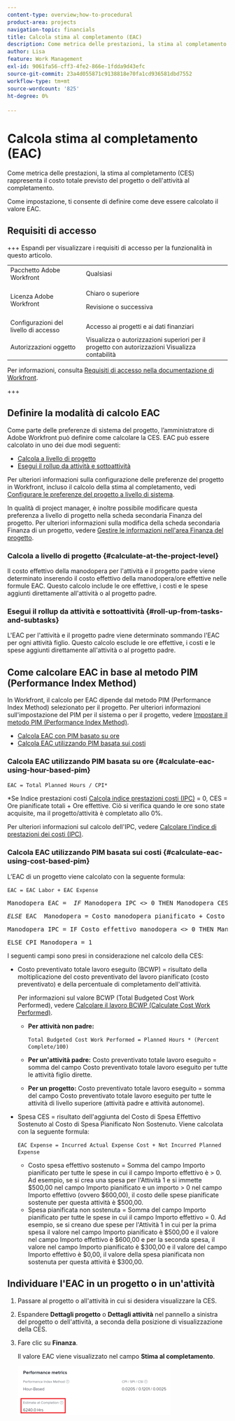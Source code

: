 ```yaml
---
content-type: overview;how-to-procedural
product-area: projects
navigation-topic: financials
title: Calcola stima al completamento (EAC)
description: Come metrica delle prestazioni, la stima al completamento (CES) rappresenta il costo totale previsto del progetto o dell'attività al completamento.
author: Lisa
feature: Work Management
exl-id: 9061fa56-cff3-4fe2-866e-1fdda9d43efc
source-git-commit: 23a4d055871c9138818e70fa1cd936581dbd7552
workflow-type: tm+mt
source-wordcount: '825'
ht-degree: 0%

---
```


# Calcola stima al completamento (EAC)

<!--
<p data-mc-conditions="QuicksilverOrClassic.Draft mode">(NOTE: Linked to the product. Do not change link!) </p>
-->

Come metrica delle prestazioni, la stima al completamento (CES) rappresenta il costo totale previsto del progetto o dell&#39;attività al completamento.

Come impostazione, ti consente di definire come deve essere calcolato il valore EAC. 

## Requisiti di accesso

+++ Espandi per visualizzare i requisiti di accesso per la funzionalità in questo articolo.

<table style="table-layout:auto"> 
 <col> 
 <col> 
 <tbody> 
  <tr> 
   <td>Pacchetto Adobe Workfront</td> 
   <td>Qualsiasi</td> 
  </tr> 
  <tr> 
   <td>Licenza Adobe Workfront</td> 
   <td>
   <p>Chiaro o superiore</p>
   <p>Revisione o successiva</p></td>  
  </tr> 
  <tr> 
   <td>Configurazioni del livello di accesso</td> 
   <td>Accesso ai progetti e ai dati finanziari</td> 
  </tr> 
  <tr> 
   <td>Autorizzazioni oggetto</td> 
   <td>Visualizza o autorizzazioni superiori per il progetto con autorizzazioni Visualizza contabilità</td> 
  </tr> 
 </tbody> 
</table>

Per informazioni, consulta [Requisiti di accesso nella documentazione di Workfront](/help/quicksilver/administration-and-setup/add-users/access-levels-and-object-permissions/access-level-requirements-in-documentation.md).

+++

## Definire la modalità di calcolo EAC

Come parte delle preferenze di sistema del progetto, l’amministratore di Adobe Workfront può definire come calcolare la CES. EAC può essere calcolato in uno dei due modi seguenti:

* [Calcola a livello di progetto](#calculate-at-the-project-level)
* [Esegui il rollup da attività e sottoattività](#roll-up-from-tasks-and-subtasks)

Per ulteriori informazioni sulla configurazione delle preferenze del progetto in Workfront, incluso il calcolo della stima al completamento, vedi [Configurare le preferenze del progetto a livello di sistema](../../../administration-and-setup/set-up-workfront/configure-system-defaults/set-project-preferences.md).

In qualità di project manager, è inoltre possibile modificare questa preferenza a livello di progetto nella scheda secondaria Finanza del progetto. Per ulteriori informazioni sulla modifica della scheda secondaria Finanza di un progetto, vedere [Gestire le informazioni nell&#39;area Finanza del progetto](../../../manage-work/projects/project-finances/manage-project-finance-area.md).

### Calcola a livello di progetto {#calculate-at-the-project-level}

Il costo effettivo della manodopera per l&#39;attività e il progetto padre viene determinato inserendo il costo effettivo della manodopera/ore effettive nelle formule EAC. Questo calcolo include le ore effettive, i costi e le spese aggiunti direttamente all&#39;attività o al progetto padre.

### Esegui il rollup da attività e sottoattività {#roll-up-from-tasks-and-subtasks}

L&#39;EAC per l&#39;attività e il progetto padre viene determinato sommando l&#39;EAC per ogni attività figlio. Questo calcolo esclude le ore effettive, i costi e le spese aggiunti direttamente all&#39;attività o al progetto padre.

## Come calcolare EAC in base al metodo PIM (Performance Index Method)

In Workfront, il calcolo per EAC dipende dal metodo PIM (Performance Index Method) selezionato per il progetto. Per ulteriori informazioni sull&#39;impostazione del PIM per il sistema o per il progetto, vedere [Impostare il metodo PIM (Performance Index Method)](../../../manage-work/projects/project-finances/set-pim.md).

* [Calcola EAC con PIM basato su ore](#calculate-eac-using-hour-based-pim)
* [Calcola EAC utilizzando PIM basata sui costi](#calculate-eac-using-cost-based-pim)

### Calcola EAC utilizzando PIM basata su ore {#calculate-eac-using-hour-based-pim}

```
EAC = Total Planned Hours / CPI*
```

&#42;Se Indice prestazioni costi [Calcola indice prestazioni costi (IPC)](../../../manage-work/projects/project-finances/calculate-cpi.md) = 0, CES = Ore pianificate totali + Ore effettive. Ciò si verifica quando le ore sono state acquisite, ma il progetto/attività è completato allo 0%.

Per ulteriori informazioni sul calcolo dell&#39;IPC, vedere [Calcolare l&#39;indice di prestazioni dei costi (IPC)](../../../manage-work/projects/project-finances/calculate-cpi.md).

### Calcola EAC utilizzando PIM basata sui costi {#calculate-eac-using-cost-based-pim}

L’EAC di un progetto viene calcolato con la seguente formula:

```
EAC = EAC Labor + EAC Expense 
```

<pre>Manodopera EAC =  <em>IF</em> Manodopera IPC &lt;&gt; 0 THEN Manodopera CES = Costo manodopera pianificata / Manodopera IPC</pre><pre><em>ELSE</em> EAC  Manodopera = Costo manodopera pianificato + Costo manodopera effettivo</pre><pre>Manodopera IPC = IF Costo effettivo manodopera &lt;&gt; 0 THEN Manodopera IPC = TotalBudgetedCostWorkPerformed / Costo effettivo manodopera</pre><pre>ELSE CPI Manodopera = 1 </pre>I seguenti campi sono presi in considerazione nel calcolo della CES:

* Costo preventivato totale lavoro eseguito (BCWP) = risultato della moltiplicazione del costo preventivato del lavoro pianificato (costo preventivato) e della percentuale di completamento dell&#39;attività.

  Per informazioni sul valore BCWP (Total Budgeted Cost Work Performed), vedere [Calcolare il lavoro BCWP (Calculate Cost Work Performed)](../../../manage-work/projects/project-finances/calculate-bcwp.md).

   * **Per attività non padre:**

     ```
     Total Budgeted Cost Work Performed = Planned Hours * (Percent Complete/100)
     ```

   * **Per un&#39;attività padre:**
Costo preventivato totale lavoro eseguito = somma del campo Costo preventivato totale lavoro eseguito per tutte le attività figlio dirette.

   * **Per un progetto:**
Costo preventivato totale lavoro eseguito = somma del campo Costo preventivato totale lavoro eseguito per tutte le attività di livello superiore (attività padre e attività autonome). 

* Spesa CES = risultato dell&#39;aggiunta del Costo di Spesa Effettivo Sostenuto al Costo di Spesa Pianificato Non Sostenuto. Viene calcolata con la seguente formula:

  ```
  EAC Expense = Incurred Actual Expense Cost + Not Incurred Planned Expense
  ```

   * Costo spesa effettivo sostenuto = Somma del campo Importo pianificato per tutte le spese in cui il campo Importo effettivo è > 0. Ad esempio, se si crea una spesa per l&#39;Attività 1 e si immette $500,00 nel campo Importo pianificato e un importo > 0 nel campo Importo effettivo (ovvero $600,00), il costo delle spese pianificate sostenute per questa attività è $500,00.
   * Spesa pianificata non sostenuta = Somma del campo Importo pianificato per tutte le spese in cui il campo Importo effettivo = 0. Ad esempio, se si creano due spese per l&#39;Attività 1 in cui per la prima spesa il valore nel campo Importo pianificato è $500,00 e il valore nel campo Importo effettivo è $600,00 e per la seconda spesa, il valore nel campo Importo pianificato è $300,00 e il valore del campo Importo effettivo è $0,00, il valore della spesa pianificata non sostenuta per questa attività è $300,00. 

## Individuare l&#39;EAC in un progetto o in un&#39;attività

1. Passare al progetto o all&#39;attività in cui si desidera visualizzare la CES.
1. Espandere **Dettagli progetto** o **Dettagli attività** nel pannello a sinistra del progetto o dell&#39;attività, a seconda della posizione di visualizzazione della CES.

1. Fare clic su **Finanza**. 

   Il valore EAC viene visualizzato nel campo **Stima al completamento**.

   ![EAC sul progetto](assets/eac-highlighted-on-project-350x112.png)
